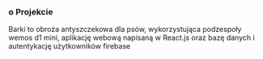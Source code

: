 ### o Projekcie
Barki to obroża antyszczekowa dla psów, wykorzystująca podzespoły wemos d1 mini, aplikację webową napisaną w React.js oraz bazę danych i autentykację użytkowników firebase
